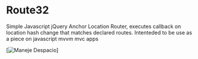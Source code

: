 Route32
=======

Simple Javascript jQuery Anchor Location Router, executes callback on location hash change that matches declared routes. Intenteded to be use as a piece on javascript mvvm mvc apps

[![Maneje Despacio](http://www.prensalibre.cr/files/noticias/images/detail/721578111_ruta32.jpg)]
